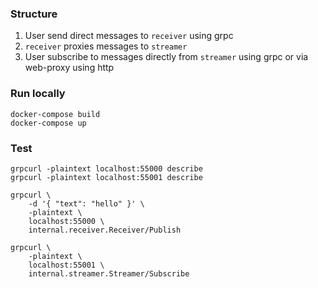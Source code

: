 ### Structure
1) User send direct messages to `receiver` using grpc
2) `receiver` proxies messages to `streamer`
3) User subscribe to messages directly from `streamer` using grpc or via web-proxy using http


### Run locally
```
docker-compose build
docker-compose up
```

### Test
```
grpcurl -plaintext localhost:55000 describe
grpcurl -plaintext localhost:55001 describe

grpcurl \
    -d '{ "text": "hello" }' \
    -plaintext \
    localhost:55000 \
    internal.receiver.Receiver/Publish

grpcurl \
    -plaintext \
    localhost:55001 \
    internal.streamer.Streamer/Subscribe
```